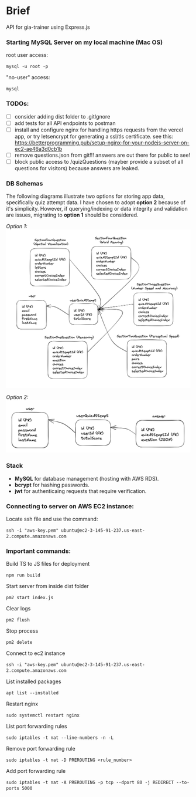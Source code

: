 # Brief

API for gia-trainer using Express.js

### Starting MySQL Server on my local machine (Mac OS)

root user access:

```
mysql -u root -p
```

"no-user" access:

```
mysql
```

### TODOs:

- [ ] consider adding dist folder to .gitIgnore
- [ ] add tests for all API endpoints to postman
- [ ] install and configure nginx for handling https requests from the vercel app, or try letsencrypt for generating a ssl/tls certificate. see this: https://betterprogramming.pub/setup-nginx-for-your-nodejs-server-on-ec2-ae46a3d0cb1b
- [ ] remove questions.json from git!!! answers are out there for public to see!
- [ ] block public access to /quizQuestions (mayber provide a subset of all questions for visitors) because answers are leaked.

### DB Schemas

The following diagrams illustrate two options for storing app data, specifically quiz attempt data. I have chosen to adopt **option 2** because of it's simplicity. However, if querying/indexing or data integrity and validation are issues, migrating to **option 1** should be considered.

_Option 1:_
![schema 1](assets/schema-1.png "Title")

_Option 2:_
![schema 2](assets/schema-2.png "Title")

### Stack

- **MySQL** for database management (hosting with AWS RDS).
- **bcrypt** for hashing passwords.
- **jwt** for authenticaing requests that require verification.

### Connecting to server on AWS EC2 instance:

Locate ssh file and use the command:

```
ssh -i "aws-key.pem" ubuntu@ec2-3-145-91-237.us-east-2.compute.amazonaws.com
```

### Important commands:

Build TS to JS files for deployment

```
npm run build
```

Start server from inside dist folder

```
pm2 start index.js
```

Clear logs

```
pm2 flush
```

Stop process

```
pm2 delete
```

Connect to ec2 instance

```
ssh -i "aws-key.pem" ubuntu@ec2-3-145-91-237.us-east-2.compute.amazonaws.com
```

List installed packages

```
apt list --installed
```

Restart nginx

```
sudo systemctl restart nginx
```

List port forwarding rules

```
sudo iptables -t nat --line-numbers -n -L
```

Remove port forwarding rule

```
sudo iptables -t nat -D PREROUTING <rule_number>
```

Add port forwarding rule

```
sudo iptables -t nat -A PREROUTING -p tcp --dport 80 -j REDIRECT --to-ports 5000
```
